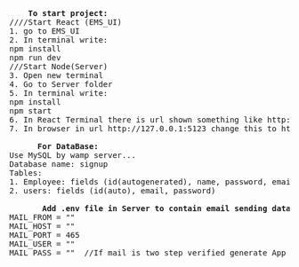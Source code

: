 <pre>    
    <b>To start project:</b>
////Start React (EMS_UI)
1. go to EMS_UI
2. In terminal write:
npm install
npm run dev
///Start Node(Server)
3. Open new terminal
4. Go to Server folder
5. In terminal write:
npm install
npm start
6. In React Terminal there is url shown something like http://127.0.0.1:5123 click on it.
7. In browser in url http://127.0.0.1:5123 change this to http://localhost:5123

   <b>   For DataBase:</b>
Use MySQL by wamp server...
Database name: signup
Tables: 
1. Employee: fields (id(autogenerated), name, password, email ,salary, address, image(string))
2. users: fields (id(auto), email, password)

     <b>  Add .env file in Server to contain email sending data like as folows:</b>
MAIL_FROM = "<Your Email>"
MAIL_HOST = "<Email_Host>"
MAIL_PORT = 465
MAIL_USER = "<Same as Mail_FROM>"
MAIL_PASS = "<Your Password>"  //If mail is two step verified generate App password
</pre>
